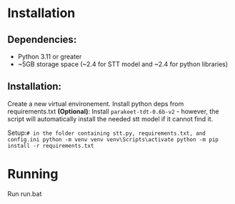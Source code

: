 # Installation
## Dependencies:
 - Python 3.11 or greater
 - ~5GB storage space (~2.4 for STT model and ~2.4 for python libraries)
## Installation:
Create a new virtual environement.
Install python deps from requirements.txt
**(Optional)**:
Install `parakeet-tdt-0.6b-v2` - however, the script will automatically install the needed stt model if it cannot find it.

Setup:```# in the folder containing stt.py, requirements.txt, and config.ini
python -m venv venv
venv\Scripts\activate
python -m pip install -r requirements.txt```

# Running
Run run.bat
